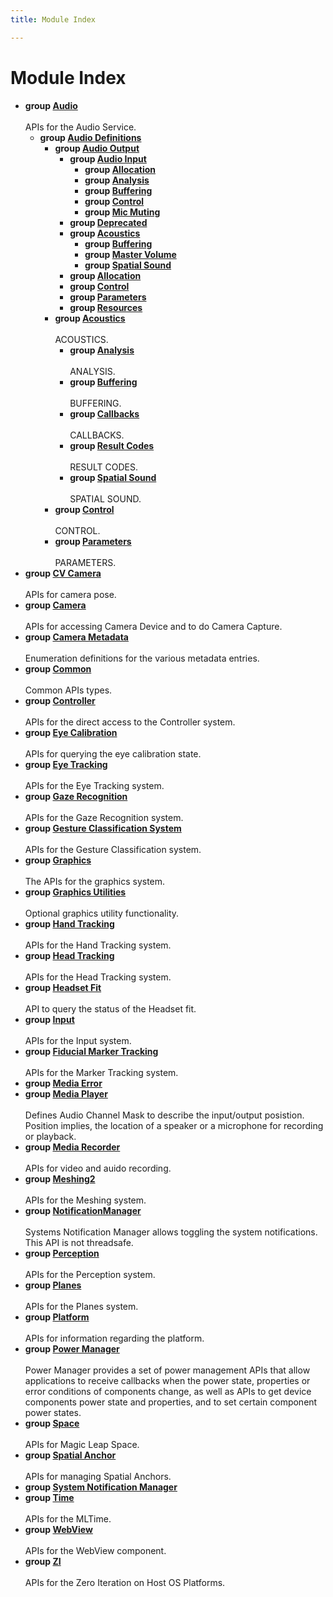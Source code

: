 ```yaml
---
title: Module Index

---
```


# Module Index




* **group [Audio](/api-ref/api/Modules/group___audio/group___audio.md)** <br></br>APIs for the Audio Service. 
    * **group [Audio Definitions](/api-ref/api/Modules/group___audio/group___audio_defs/group___audio_defs.md)** 
        * **group [Audio Output](/api-ref/api/Modules/group___audio/group___audio_defs/group___audio_output/group___audio_output.md)** 
            * **group [Audio Input](/api-ref/api/Modules/group___audio/group___audio_defs/group___audio_output/group___audio_input/group___audio_input.md)** 
                * **group [Allocation](/api-ref/api/Modules/group___audio/group___audio_defs/group___audio_output/group___audio_input/group___input_allocation.md)** 
                * **group [Analysis](/api-ref/api/Modules/group___audio/group___audio_defs/group___audio_output/group___audio_input/group___input_analysis.md)** 
                * **group [Buffering](/api-ref/api/Modules/group___audio/group___audio_defs/group___audio_output/group___audio_input/group___input_buffering.md)** 
                * **group [Control](/api-ref/api/Modules/group___audio/group___audio_defs/group___audio_output/group___audio_input/group___input_control.md)** 
                * **group [Mic Muting](/api-ref/api/Modules/group___audio/group___audio_defs/group___audio_output/group___audio_input/group___input_mic_muting.md)** 
            * **group [Deprecated](/api-ref/api/Modules/group___audio/group___audio_defs/group___audio_output/group___deprecated.md)** 
            * **group [Acoustics](/api-ref/api/Modules/group___audio/group___audio_defs/group___audio_output/group___output_acoustics/group___output_acoustics.md)** 
                * **group [Buffering](/api-ref/api/Modules/group___audio/group___audio_defs/group___audio_output/group___output_acoustics/group___output_buffering.md)** 
                * **group [Master Volume](/api-ref/api/Modules/group___audio/group___audio_defs/group___audio_output/group___output_acoustics/group___output_master_volume.md)** 
                * **group [Spatial Sound](/api-ref/api/Modules/group___audio/group___audio_defs/group___audio_output/group___output_acoustics/group___output_spatial_sound.md)** 
            * **group [Allocation](/api-ref/api/Modules/group___audio/group___audio_defs/group___audio_output/group___output_allocation.md)** 
            * **group [Control](/api-ref/api/Modules/group___audio/group___audio_defs/group___audio_output/group___output_control.md)** 
            * **group [Parameters](/api-ref/api/Modules/group___audio/group___audio_defs/group___audio_output/group___output_parameters.md)** 
            * **group [Resources](/api-ref/api/Modules/group___audio/group___audio_defs/group___audio_output/group___output_resources.md)** 
        * **group [Acoustics](/api-ref/api/Modules/group___audio/group___audio_defs/group___def_acoustics/group___def_acoustics.md)** <br></br>ACOUSTICS. 
            * **group [Analysis](/api-ref/api/Modules/group___audio/group___audio_defs/group___def_acoustics/group___def_analysis.md)** <br></br>ANALYSIS. 
            * **group [Buffering](/api-ref/api/Modules/group___audio/group___audio_defs/group___def_acoustics/group___def_buffering.md)** <br></br>BUFFERING. 
            * **group [Callbacks](/api-ref/api/Modules/group___audio/group___audio_defs/group___def_acoustics/group___def_callbacks.md)** <br></br>CALLBACKS. 
            * **group [Result Codes](/api-ref/api/Modules/group___audio/group___audio_defs/group___def_acoustics/group___def_result_codes.md)** <br></br>RESULT CODES. 
            * **group [Spatial Sound](/api-ref/api/Modules/group___audio/group___audio_defs/group___def_acoustics/group___def_spatial_sound.md)** <br></br>SPATIAL SOUND. 
        * **group [Control](/api-ref/api/Modules/group___audio/group___audio_defs/group___def_control.md)** <br></br>CONTROL. 
        * **group [Parameters](/api-ref/api/Modules/group___audio/group___audio_defs/group___def_parameters.md)** <br></br>PARAMETERS. 
* **group [CV Camera](/api-ref/api/Modules/group___c_v_camera/group___c_v_camera.md)** <br></br>APIs for camera pose. 
* **group [Camera](/api-ref/api/Modules/group___camera/group___camera.md)** <br></br>APIs for accessing Camera Device and to do Camera Capture. 
* **group [Camera Metadata](/api-ref/api/Modules/group___camera_metadata/group___camera_metadata.md)** <br></br>Enumeration definitions for the various metadata entries. 
* **group [Common](/api-ref/api/Modules/group___common/group___common.md)** <br></br>Common APIs types. 
* **group [Controller](/api-ref/api/Modules/group___controller/group___controller.md)** <br></br>APIs for the direct access to the Controller system. 
* **group [Eye Calibration](/api-ref/api/Modules/group___eye_calibration/group___eye_calibration.md)** <br></br>APIs for querying the eye calibration state. 
* **group [Eye Tracking](/api-ref/api/Modules/group___eye_tracking/group___eye_tracking.md)** <br></br>APIs for the Eye Tracking system. 
* **group [Gaze Recognition](/api-ref/api/Modules/group___gaze_recognition/group___gaze_recognition.md)** <br></br>APIs for the Gaze Recognition system. 
* **group [Gesture Classification System](/api-ref/api/Modules/group___gesture_classification/group___gesture_classification.md)** <br></br>APIs for the Gesture Classification system. 
* **group [Graphics](/api-ref/api/Modules/group___graphics/group___graphics.md)** <br></br>The APIs for the graphics system. 
* **group [Graphics Utilities](/api-ref/api/Modules/group___graphics_utilities/group___graphics_utilities.md)** <br></br>Optional graphics utility functionality. 
* **group [Hand Tracking](/api-ref/api/Modules/group___hand_tracking/group___hand_tracking.md)** <br></br>APIs for the Hand Tracking system. 
* **group [Head Tracking](/api-ref/api/Modules/group___head_tracking/group___head_tracking.md)** <br></br>APIs for the Head Tracking system. 
* **group [Headset Fit](/api-ref/api/Modules/group___headset_fit/group___headset_fit.md)** <br></br>API to query the status of the Headset fit. 
* **group [Input](/api-ref/api/Modules/group___input/group___input.md)** <br></br>APIs for the Input system. 
* **group [Fiducial Marker Tracking](/api-ref/api/Modules/group___marker_tracking/group___marker_tracking.md)** <br></br>APIs for the Marker Tracking system. 
* **group [Media Error](/api-ref/api/Modules/group___media_error/group___media_error.md)** 
* **group [Media Player](/api-ref/api/Modules/group___media_player/group___media_player.md)** <br></br>Defines Audio Channel Mask to describe the input/output posistion. Position implies, the location of a speaker or a microphone for recording or playback. 
* **group [Media Recorder](/api-ref/api/Modules/group___media_recorder/group___media_recorder.md)** <br></br>APIs for video and auido recording. 
* **group [Meshing2](/api-ref/api/Modules/group___meshing2/group___meshing2.md)** <br></br>APIs for the Meshing system. 
* **group [NotificationManager](/api-ref/api/Modules/group___notification_manager/group___notification_manager.md)** <br></br>Systems Notification Manager allows toggling the system notifications. This API is not threadsafe. 
* **group [Perception](/api-ref/api/Modules/group___perception/group___perception.md)** <br></br>APIs for the Perception system. 
* **group [Planes](/api-ref/api/Modules/group___planes/group___planes.md)** <br></br>APIs for the Planes system. 
* **group [Platform](/api-ref/api/Modules/group___platform/group___platform.md)** <br></br>APIs for information regarding the platform. 
* **group [Power Manager](/api-ref/api/Modules/group___power_manager/group___power_manager.md)** <br></br>Power Manager provides a set of power management APIs that allow applications to receive callbacks when the power state, properties or error conditions of components change, as well as APIs to get device components power state and properties, and to set certain component power states. 
* **group [Space](/api-ref/api/Modules/group___space/group___space.md)** <br></br>APIs for Magic Leap Space. 
* **group [Spatial Anchor](/api-ref/api/Modules/group___spatial_anchor/group___spatial_anchor.md)** <br></br>APIs for managing Spatial Anchors. 
* **group [System Notification Manager](/api-ref/api/Modules/group___system_notification_manager/group___system_notification_manager.md)** 
* **group [Time](/api-ref/api/Modules/group___time/group___time.md)** <br></br>APIs for the MLTime. 
* **group [WebView](/api-ref/api/Modules/group___web_view/group___web_view.md)** <br></br>APIs for the WebView component. 
* **group [ZI](/api-ref/api/Modules/group___z_i/group___z_i.md)** <br></br>APIs for the Zero Iteration on Host OS Platforms. 




